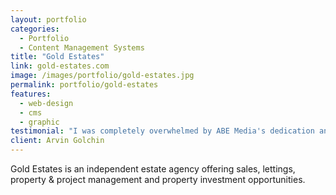 ```yaml
---
layout: portfolio
categories: 
  - Portfolio
  - Content Management Systems
title: "Gold Estates"
link: gold-estates.com
image: /images/portfolio/gold-estates.jpg
permalink: portfolio/gold-estates
features:
  - web-design
  - cms
  - graphic
testimonial: "I was completely overwhelmed by ABE Media's dedication and the ease of use my website provides to its users. All my ideas and hopes have not only been improved significantly but been delivered quickly and efficiently."
client: Arvin Golchin
---
```


Gold Estates is an independent estate agency offering sales, lettings, property & project management and property investment opportunities.
